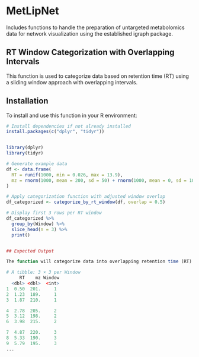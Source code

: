 # MetLipNet
 Includes functions to handle the preparation of untargeted metabolomics data for network visualization using the established igraph package.


## RT Window Categorization with Overlapping Intervals

This function is used to categorize data based on retention time (RT) using a sliding window approach with overlapping intervals.

## Installation

To install and use this function in your R environment:

```r
# Install dependencies if not already installed
install.packages(c("dplyr", "tidyr"))


library(dplyr)
library(tidyr)

# Generate example data
df <- data.frame(
  RT = runif(1000, min = 0.026, max = 13.9),
  mz = rnorm(1000, mean = 200, sd = 50) + rnorm(1000, mean = 0, sd = 10) * runif(1000, min = 0.5, max = 1.5)
)

# Apply categorization function with adjusted window overlap
df_categorized <- categorize_by_rt_window(df, overlap = 0.5)

# Display first 3 rows per RT window
df_categorized %>%
  group_by(Window) %>%
  slice_head(n = 3) %>%
  print()


## Expected Output

The function will categorize data into overlapping retention time (RT) windows. Below is an example of the output:

# A tibble: 3 × 3 per Window
     RT    mz Window
  <dbl> <dbl>  <int>
1  0.50  201.     1
2  1.23  189.     1
3  1.87  210.     1

4  2.78  205.     2
5  3.12  198.     2
6  3.98  215.     2

7  4.87  220.     3
8  5.33  190.     3
9  5.79  195.     3
...

